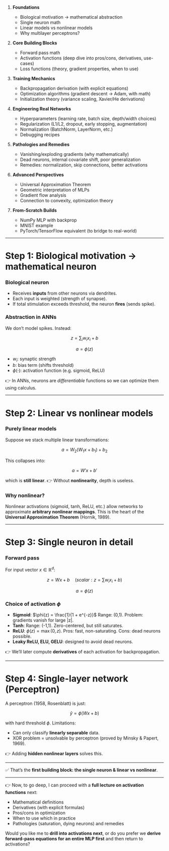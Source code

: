 
1. **Foundations**

   * Biological motivation → mathematical abstraction
   * Single neuron math
   * Linear models vs nonlinear models
   * Why multilayer perceptrons?

2. **Core Building Blocks**

   * Forward pass math
   * Activation functions (deep dive into pros/cons, derivatives, use-cases)
   * Loss functions (theory, gradient properties, when to use)

3. **Training Mechanics**

   * Backpropagation derivation (with explicit equations)
   * Optimization algorithms (gradient descent → Adam, with math)
   * Initialization theory (variance scaling, Xavier/He derivations)

4. **Engineering Real Networks**

   * Hyperparameters (learning rate, batch size, depth/width choices)
   * Regularization (L1/L2, dropout, early stopping, augmentation)
   * Normalization (BatchNorm, LayerNorm, etc.)
   * Debugging recipes

5. **Pathologies and Remedies**

   * Vanishing/exploding gradients (why mathematically)
   * Dead neurons, internal covariate shift, poor generalization
   * Remedies: normalization, skip connections, better activations

6. **Advanced Perspectives**

   * Universal Approximation Theorem
   * Geometric interpretation of MLPs
   * Gradient flow analysis
   * Connection to convexity, optimization theory

7. **From-Scratch Builds**

   * NumPy MLP with backprop
   * MNIST example
   * PyTorch/TensorFlow equivalent (to bridge to real-world)

---

# Step 1: Biological motivation → mathematical neuron

### Biological neuron

* Receives **inputs** from other neurons via dendrites.
* Each input is weighted (strength of synapse).
* If total stimulation exceeds threshold, the neuron **fires** (sends spike).

### Abstraction in ANNs

We don’t model spikes. Instead:

$$
z = \sum_i w_i x_i + b
$$

$$
a = \phi(z)
$$

* $w_i$: synaptic strength
* $b$: bias term (shifts threshold)
* $\phi(\cdot)$: activation function (e.g. sigmoid, ReLU)

👉 In ANNs, neurons are *differentiable* functions so we can optimize them using calculus.

---

# Step 2: Linear vs nonlinear models

### Purely linear models

Suppose we stack multiple linear transformations:

$$
a = W_2 (W_1 x + b_1) + b_2
$$

This collapses into:

$$
a = W' x + b'
$$

which is **still linear**.
👉 Without **nonlinearity**, depth is useless.

### Why nonlinear?

Nonlinear activations (sigmoid, tanh, ReLU, etc.) allow networks to approximate **arbitrary nonlinear mappings**. This is the heart of the **Universal Approximation Theorem** (Hornik, 1989).

---

# Step 3: Single neuron in detail

### Forward pass

For input vector $x \in \mathbb{R}^d$:

$$
z = W x + b \quad (scalar: z = \sum w_i x_i + b)
$$

$$
a = \phi(z)
$$

### Choice of activation $\phi$

* **Sigmoid**:
  $\phi(z) = \frac{1}{1 + e^{-z}}$
  Range: (0,1). Problem: gradients vanish for large |z|.
* **Tanh**:
  Range: (-1,1). Zero-centered, but still saturates.
* **ReLU**:
  $\phi(z) = \max(0, z)$.
  Pros: fast, non-saturating. Cons: dead neurons possible.
* **Leaky ReLU, ELU, GELU**: designed to avoid dead neurons.

👉 We’ll later compute **derivatives** of each activation for backpropagation.

---

# Step 4: Single-layer network (Perceptron)

A perceptron (1958, Rosenblatt) is just:

$$
\hat{y} = \phi(Wx + b)
$$

with hard threshold $\phi$.
Limitations:

* Can only classify **linearly separable** data.
* XOR problem = unsolvable by perceptron (proved by Minsky & Papert, 1969).

👉 Adding **hidden nonlinear layers** solves this.

---

✅ That’s the **first building block: the single neuron & linear vs nonlinear**.

---

👉 Now, to go deep, I can proceed with a **full lecture on activation functions** next:

* Mathematical definitions
* Derivatives (with explicit formulas)
* Pros/cons in optimization
* When to use which in practice
* Pathologies (saturation, dying neurons) and remedies

Would you like me to **drill into activations next**, or do you prefer we **derive forward-pass equations for an entire MLP first** and then return to activations?
